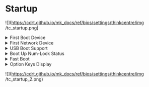 # Startup

![](https://cdrt.github.io/mk_docs/ref/bios/settings/thinkcentre/img
   /tc_startup.png)

<details><summary>First Boot Device</summary>

Select the first boot priority group. BIOS will try to boot from this group first before trying the boot order.

Options:

1. **Boot Order**. Default.
1. Network
1. SATA Drive
1. M.2 Drive
1. VMD Drive
1. USB HDD
1. USB CDROM

| WMI Setting name | Values | Locked by SVP |
|:---|:---|:---|
| Firstbootdevice | Boot Order, Network, SATA Drive, M.2 Drive, VMD Drive, USB HDD, USB CDROM | yes |

</details>

<details><summary>First Network Device</summary>

Select the first boot device from the designated group.

!!! note ""
    if disabled, the system will try to boot from all the devices in the group.

Options:

1. **Disabled** - the system will try to boot from all the devices in the group. Default.
1. Network1
1. Network2


</details>

<details><summary>USB Boot Support</summary>



Options:

1. **Enabled** - The system could support boot from USB devices. Default.
1. Disabled - The system could not support boot from USB devices.

| WMI Setting name | Values | Locked by SVP |
|:---|:---|:---|
| USBBootSupport | Enabled, Disabled | yes |


</details>

<details><summary>Boot Up Num-Lock Status</summary>

Whether keypad keys will act as numeric keys.

Options:

1. **On** - Default.
1. Off.

| WMI Setting name | Values | Locked by SVP |
|:---|:---|:---|
| BootUpNumLockStatus | Off, On | yes |


</details>

<details><summary>Fast Boot</summary>

Record the last successful startup state to reduce the POST time at the next startup.

!!! note ""
    We recommended turning off Fast Boot if you often use CD/DVD or network to load your operating system.

Options:

1.  **Enabled** - Default.
1.  Disabled.

| WMI Setting name | Values | Locked by SVP |
|:---|:---|:---|
| FastBoot | Disabled, Enabled | yes |


</details>

<details><summary>Option Keys Display</summary>

Controls the system software option key prompts (such as the F1 key) when the system is turned on.

Options:

1.  **Disabled** - Default.
2.  Enabled.

!!! note ""
    Disabling the prompts will not affect the function of a specific key.

| WMI Setting name | Values | Locked by SVP |
|:---|:---|:---|
| OptionKeysDisplay | Disabled, Enabled | yes |


</details>


![](https://cdrt.github.io/mk_docs/ref/bios/settings/thinkcentre/img
   /tc_startup_2.png)